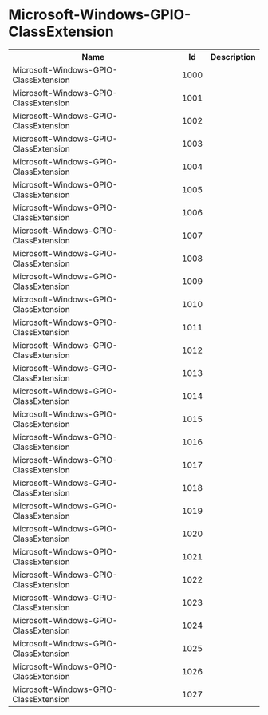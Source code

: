 # Microsoft-Windows-GPIO-ClassExtension

<table>
<colgroup><col/><col/><col/></colgroup>
<tr><th>Name</th><th>Id</th><th>Description</th></tr>
<tr><td>Microsoft-Windows-GPIO-ClassExtension</td><td>1000</td><td></td></tr>
<tr><td>Microsoft-Windows-GPIO-ClassExtension</td><td>1001</td><td></td></tr>
<tr><td>Microsoft-Windows-GPIO-ClassExtension</td><td>1002</td><td></td></tr>
<tr><td>Microsoft-Windows-GPIO-ClassExtension</td><td>1003</td><td></td></tr>
<tr><td>Microsoft-Windows-GPIO-ClassExtension</td><td>1004</td><td></td></tr>
<tr><td>Microsoft-Windows-GPIO-ClassExtension</td><td>1005</td><td></td></tr>
<tr><td>Microsoft-Windows-GPIO-ClassExtension</td><td>1006</td><td></td></tr>
<tr><td>Microsoft-Windows-GPIO-ClassExtension</td><td>1007</td><td></td></tr>
<tr><td>Microsoft-Windows-GPIO-ClassExtension</td><td>1008</td><td></td></tr>
<tr><td>Microsoft-Windows-GPIO-ClassExtension</td><td>1009</td><td></td></tr>
<tr><td>Microsoft-Windows-GPIO-ClassExtension</td><td>1010</td><td></td></tr>
<tr><td>Microsoft-Windows-GPIO-ClassExtension</td><td>1011</td><td></td></tr>
<tr><td>Microsoft-Windows-GPIO-ClassExtension</td><td>1012</td><td></td></tr>
<tr><td>Microsoft-Windows-GPIO-ClassExtension</td><td>1013</td><td></td></tr>
<tr><td>Microsoft-Windows-GPIO-ClassExtension</td><td>1014</td><td></td></tr>
<tr><td>Microsoft-Windows-GPIO-ClassExtension</td><td>1015</td><td></td></tr>
<tr><td>Microsoft-Windows-GPIO-ClassExtension</td><td>1016</td><td></td></tr>
<tr><td>Microsoft-Windows-GPIO-ClassExtension</td><td>1017</td><td></td></tr>
<tr><td>Microsoft-Windows-GPIO-ClassExtension</td><td>1018</td><td></td></tr>
<tr><td>Microsoft-Windows-GPIO-ClassExtension</td><td>1019</td><td></td></tr>
<tr><td>Microsoft-Windows-GPIO-ClassExtension</td><td>1020</td><td></td></tr>
<tr><td>Microsoft-Windows-GPIO-ClassExtension</td><td>1021</td><td></td></tr>
<tr><td>Microsoft-Windows-GPIO-ClassExtension</td><td>1022</td><td></td></tr>
<tr><td>Microsoft-Windows-GPIO-ClassExtension</td><td>1023</td><td></td></tr>
<tr><td>Microsoft-Windows-GPIO-ClassExtension</td><td>1024</td><td></td></tr>
<tr><td>Microsoft-Windows-GPIO-ClassExtension</td><td>1025</td><td></td></tr>
<tr><td>Microsoft-Windows-GPIO-ClassExtension</td><td>1026</td><td></td></tr>
<tr><td>Microsoft-Windows-GPIO-ClassExtension</td><td>1027</td><td></td></tr>
</table>
